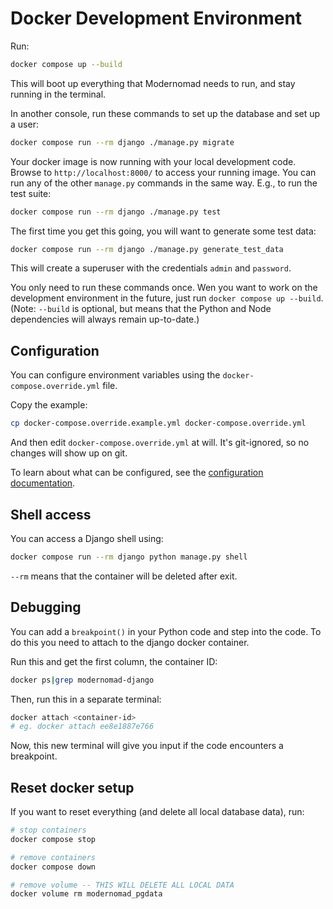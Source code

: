 # Docker Development Environment

Run:

```sh
docker compose up --build
```

This will boot up everything that Modernomad needs to run, and stay running in the terminal.

In another console, run these commands to set up the database and set up a user:

```sh
docker compose run --rm django ./manage.py migrate
```

Your docker image is now running with your local development code. Browse to
`http://localhost:8000/` to access your running image. You can run any of the other
`manage.py` commands in the same way. E.g., to run the test suite:

```sh
docker compose run --rm django ./manage.py test
```

The first time you get this going, you will want to generate some test data:

```sh
docker compose run --rm django ./manage.py generate_test_data
```

This will create a superuser with the credentials `admin` and `password`.

You only need to run these commands once. Wen you want to work on the development
environment in the future, just run `docker compose up --build`. (Note: `--build` is
optional, but means that the Python and Node dependencies will always remain up-to-date.)

## Configuration

You can configure environment variables using the `docker-compose.override.yml` file.

Copy the example:

```sh
cp docker-compose.override.example.yml docker-compose.override.yml
```

And then edit `docker-compose.override.yml` at will. It's git-ignored, so no changes
will show up on git.

To learn about what can be configured, see the [configuration documentation](configuration.md).

## Shell access

You can access a Django shell using:

```sh
docker compose run --rm django python manage.py shell
```

`--rm` means that the container will be deleted after exit.

## Debugging

You can add a `breakpoint()` in your Python code and step into the code. To do this
you need to attach to the django docker container.

Run this and get the first column, the container ID:

```sh
docker ps|grep modernomad-django
```

Then, run this in a separate terminal:

```sh
docker attach <container-id>
# eg. docker attach ee8e1887e766
```

Now, this new terminal will give you input if the code encounters a breakpoint.

## Reset docker setup

If you want to reset everything (and delete all local database data), run:

```sh
# stop containers
docker compose stop

# remove containers
docker compose down

# remove volume -- THIS WILL DELETE ALL LOCAL DATA
docker volume rm modernomad_pgdata
```
